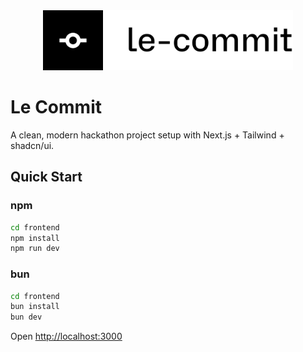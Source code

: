 <div align="center">
  <img src="frontend/public/logo.svg" alt="Le Commit" width="400" />
</div>

# Le Commit

A clean, modern hackathon project setup with Next.js + Tailwind + shadcn/ui.

## Quick Start

### npm
```bash
cd frontend
npm install
npm run dev
```

### bun
```bash
cd frontend
bun install
bun dev
```

Open [http://localhost:3000](http://localhost:3000) 